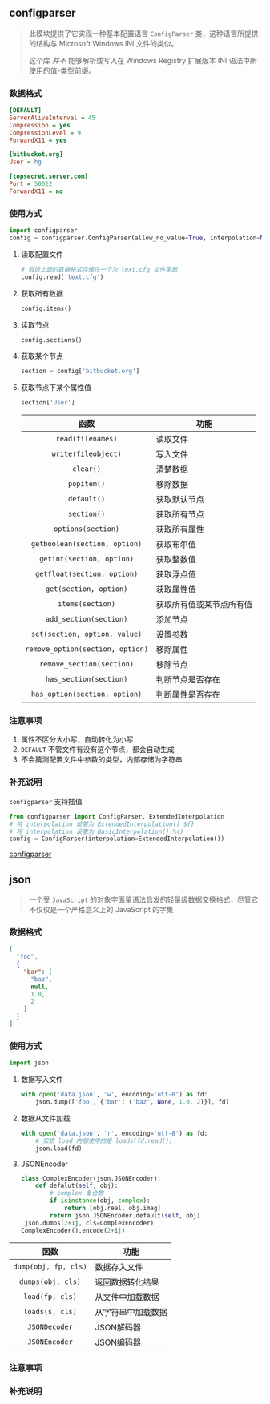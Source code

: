 ## configparser

> 此模块提供了它实现一种基本配置语言 `ConfigParser` 类，这种语言所提供的结构与 Microsoft Windows INI 文件的类似。
>
> 这个库 *并不* 能够解析或写入在 Windows Registry 扩展版本 INI 语法中所使用的值-类型前缀。

### 数据格式

```ini
[DEFAULT]
ServerAliveInterval = 45
Compression = yes
CompressionLevel = 9
ForwardX11 = yes

[bitbucket.org]
User = hg

[topsecret.server.com]
Port = 50022
ForwardX11 = no
```

### 使用方式

```python
import configparser
config = configparser.ConfigParser(allow_no_value=True, interpolation=None)
```

1. 读取配置文件

   ```python
   # 假设上面的数据格式存储在一个为 text.cfg 文件里面
   config.read('text.cfg')
   ```

2. 获取所有数据

   ```python
   config.items()
   ```

3. 读取节点

   ```python
   config.sections()
   ```

4. 获取某个节点

   ```python
   section = config['bitbucket.org']
   ```

5. 获取节点下某个属性值

   ```python
   section['User']
   ```

   |               函数               | 功能                     |
   | :------------------------------: | ------------------------ |
   |        `read(filenames)`         | 读取文件                 |
   |       `write(fileobject)`        | 写入文件                 |
   |            `clear()`             | 清楚数据                 |
   |           `popitem()`            | 移除数据                 |
   |           `default()`            | 获取默认节点             |
   |           `section()`            | 获取所有节点             |
   |        `options(section)`        | 获取所有属性             |
   |  `getboolean(section, option)`   | 获取布尔值               |
   |    `getint(section, option)`     | 获取整数值               |
   |   `getfloat(section, option)`    | 获取浮点值               |
   |      `get(section, option)`      | 获取属性值               |
   |         `items(section)`         | 获取所有值或某节点所有值 |
   |      `add_section(section)`      | 添加节点                 |
   |  `set(section, option, value)`   | 设置参数                 |
   | `remove_option(section, option)` | 移除属性                 |
   |    `remove_section(section)`     | 移除节点                 |
   |      `has_section(section)`      | 判断节点是否存在         |
   |  `has_option(section, option)`   | 判断属性是否存在         |

### 注意事项

1. 属性不区分大小写，自动转化为小写
2. `DEFAULT` 不管文件有没有这个节点，都会自动生成
3. 不会猜测配置文件中参数的类型，内部存储为字符串

### 补充说明

`configparser` 支持插值

```python
from configparser import ConfigParser, ExtendedInterpolation
# 将 interpolation 设置为 ExtendedInterpolation() ${}
# 将 interpolation 设置为 BasicInterpolation() %()
config = ConfigParser(interpolation=ExtendedInterpolation())
```

[configparser](https://docs.python.org/3/library/configparser.html?highlight=configparser#module-configparser)

## json

> 一个受 `JavaScript` 的对象字面量语法启发的轻量级数据交换格式，尽管它不仅仅是一个严格意义上的 JavaScript 的字集

### 数据格式

```json
[
  "foo",
  {
    "bar": [
      "baz",
      null,
      1.0,
      2
    ]
  }
]
```

### 使用方式

```python
import json
```

1. 数据写入文件

   ```python
   with open('data.json', 'w', encoding='utf-8') as fd:
       json.dump(['foo', {'bar': ('baz', None, 1.0, 2)}], fd)
   ```

2. 数据从文件加载

   ```python
   with open('data.json', 'r', encoding='utf-8') as fd:
       # 实质 load 内部使用的是 loads(fd.read())
       json.load(fd)
   ```

3. JSONEncoder

   ```python
   class ComplexEncoder(json.JSONEncoder):
       def defalut(self, obj):
           # complex 复合数
           if isinstance(obj, complex):
               return [obj.real, obj.imag]
           return json.JSONEncoder.default(self, obj)
    json.dumps(2+1j, cls=ComplexEncoder)
   ComplexEncoder().encode(2+1j)
   ```

|         函数         | 功能               |
| :------------------: | ------------------ |
| `dump(obj, fp, cls)` | 数据存入文件       |
|  `dumps(obj, cls)`   | 返回数据转化结果   |
|   `load(fp, cls)`    | 从文件中加载数据   |
|   `loads(s, cls)`    | 从字符串中加载数据 |
|    `JSONDecoder`     | JSON解码器         |
|    `JSONEncoder`     | JSON编码器         |

### 注意事项



### 补充说明















